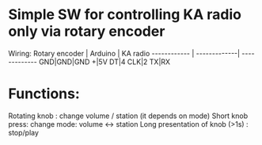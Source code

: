 Simple SW for controlling KA radio only via rotary encoder
==========================================================

Wiring:
Rotary encoder |  Arduino | KA radio
------------ | -------------| -------------
GND|GND|GND
+|5V
DT|4
CLK|2
TX|RX

Functions:
============================
Rotating knob : change volume / station (it depends on mode)
Short knob press: change mode: volume <-> station
Long presentation of knob (>1s) : stop/play  
